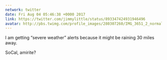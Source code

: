 ```yaml
---
network: twitter
date: Fri Aug 04 05:46:38 +0000 2017
link: https://twitter.com/jimmylittle/status/893347424931946496
avatar: http://pbs.twimg.com/profile_images/280307260/IMG_3651_2_normal.jpg
---
```


I am getting “severe weather” alerts because it might be raining 30 miles away. 

SoCal, amirite?
